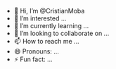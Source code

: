 - 👋 Hi, I’m @CristianMoba
- 👀 I’m interested  ...
- 🌱 I’m currently learning ...
- 💞️ I’m looking to collaborate on ...
- 📫 How to reach me ...
- 😄 Pronouns: ...
- ⚡ Fun fact: ...

<!---
CristianMoba/CristianMoba is a ✨ special ✨ repository because its `README.md` (this file) appears on your GitHub profile.
You can click the Preview link to take a look at your changes.
--->
